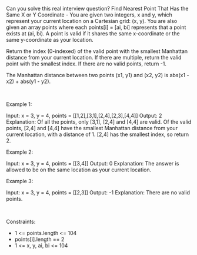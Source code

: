 Can you solve this real interview question? Find Nearest Point That Has the Same X or Y Coordinate - You are given two integers, x and y, which represent your current location on a Cartesian grid: (x, y). You are also given an array points where each points[i] = [ai, bi] represents that a point exists at (ai, bi). A point is valid if it shares the same x-coordinate or the same y-coordinate as your location.

Return the index (0-indexed) of the valid point with the smallest Manhattan distance from your current location. If there are multiple, return the valid point with the smallest index. If there are no valid points, return -1.

The Manhattan distance between two points (x1, y1) and (x2, y2) is abs(x1 - x2) + abs(y1 - y2).

 

Example 1:


Input: x = 3, y = 4, points = [[1,2],[3,1],[2,4],[2,3],[4,4]]
Output: 2
Explanation: Of all the points, only [3,1], [2,4] and [4,4] are valid. Of the valid points, [2,4] and [4,4] have the smallest Manhattan distance from your current location, with a distance of 1. [2,4] has the smallest index, so return 2.

Example 2:


Input: x = 3, y = 4, points = [[3,4]]
Output: 0
Explanation: The answer is allowed to be on the same location as your current location.

Example 3:


Input: x = 3, y = 4, points = [[2,3]]
Output: -1
Explanation: There are no valid points.

 

Constraints:

 * 1 <= points.length <= 104
 * points[i].length == 2
 * 1 <= x, y, ai, bi <= 104